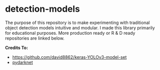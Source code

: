 # detection-models

The purpose of this repository is to make experimenting with traditional object detection models intuitive and modular. I made this library primarily for educational purposes. More production ready or R & D ready repositories are linked below.

**Credits To:**

- https://github.com/david8862/keras-YOLOv3-model-set
- [pydarknet](https://github.com/cenkbircanoglu/yolov3-app)
